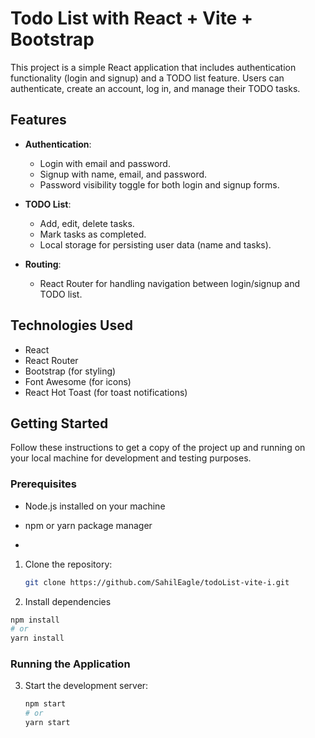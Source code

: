 # Todo List with React + Vite + Bootstrap

This project is a simple React application that includes authentication functionality (login and signup) and a TODO list feature. Users can authenticate, create an account, log in, and manage their TODO tasks.

## Features

- **Authentication**:
  - Login with email and password.
  - Signup with name, email, and password.
  - Password visibility toggle for both login and signup forms.

- **TODO List**:
  - Add, edit, delete tasks.
  - Mark tasks as completed.
  - Local storage for persisting user data (name and tasks).

- **Routing**:
  - React Router for handling navigation between login/signup and TODO list.

## Technologies Used

- React
- React Router
- Bootstrap (for styling)
- Font Awesome (for icons)
- React Hot Toast (for toast notifications)

## Getting Started

Follow these instructions to get a copy of the project up and running on your local machine for development and testing purposes.

### Prerequisites

- Node.js installed on your machine
- npm or yarn package manager

- 
1. Clone the repository:

   ```bash
   git clone https://github.com/SahilEagle/todoList-vite-i.git

2. Install dependencies

  ```bash
  npm install
  # or
  yarn install
```

### Running the Application

3. Start the development server:

   ```bash
   npm start
   # or
   yarn start
   ```
